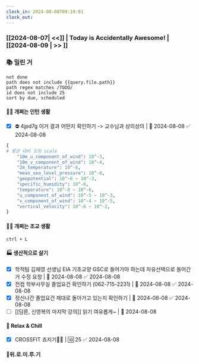 ```yaml
---
clock_in: 2024-08-08T09:10:01
clock_out:
---
```

### [[2024-08-07| <<]] | **Today is Accidentally Awesome!** | [[2024-08-09 | >> ]]

### 📚 밀린 거
```tasks
not done 
path does not include {{query.file.path}}
path regex matches /TODO/
id does not include 25
sort by due, scheduled
```

#### 🤦‍♂️ 개쩌는 인턴 생활
- [x] ⛔ 4jpd7g 이거 결과 어떤지 확인하기 -> 교수님과 상의상의 | 📅 2024-08-08 ✅ 2024-08-08
```python
{
# 평균 대비 오차 scale
    "10m_u_component_of_wind": 10^-3,
    "10m_v_component_of_wind": 10^-4,
    "2m_temperature": 10^-6,
    "mean_sea_level_pressure": 10^-8,
    "geopotential": 10^-6 ~ 10^-3,
    "specific_humidity": 10^-6,
    "temperature": 10^-8 ~ 10^-6,
    "u_component_of_wind": 10^-5 ~ 10^-3,
    "v_component_of_wind": 10^-4 ~ 10^-5,
    "vertical_velocity": 10^-6 ~ 10^-2,
}
```


#### 👨‍🏫 개쩌는 조교 생활
`ctrl + L`

#### 🏭 생산적으로 살기
- [x] 학적팀 김채영 선생님 EIA 기초교양 GSC로 들어가야 하는데 자유선택으로 들어간 거 수정 요청 | 📅 2024-08-08 ✅ 2024-08-08
- [x] 전컴 학부사무실 졸업요건 확인하기 (062-715-2231) | 📅 2024-08-08 ✅ 2024-08-08
- [x] 정신나간 졸업요건 제대로 돌아가고 있는지 확인하기 | 📅 2024-08-08 ✅ 2024-08-08
- [ ] [[담론, 신영복의 마지막 강의]] 읽기 여유롭게~ | 📅 2024-08-08 
#### 🍻 Relax & Chill 
- [x] CROSSFIT 죠지기🏋️‍♀️ | 🆔 25 ✅ 2024-08-08


#### 💨뒤.로.미.루.기

